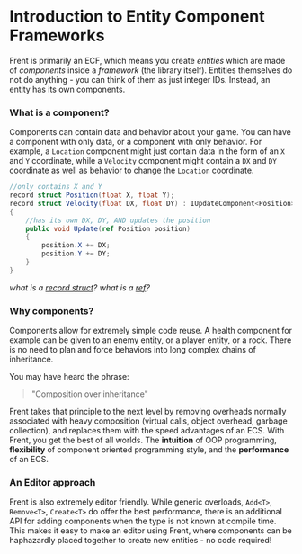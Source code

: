 # Introduction to Entity Component Frameworks
Frent is primarily an ECF, which means you create *entities* which are made of *components* inside a *framework* (the library itself). Entities themselves do not do anything - you can think of them as just integer IDs. Instead, an entity has its own components. 

### What is a component?
Components can contain data and behavior about your game. You can have a component with only data, or a component with only behavior. For example, a `Location` component might just contain data in the form of an `X` and `Y` coordinate, while a `Velocity` component might contain a `DX` and `DY` coordinate as well as behavior to change the `Location` coordinate.
```csharp
//only contains X and Y
record struct Position(float X, float Y);
record struct Velocity(float DX, float DY) : IUpdateComponent<Position>
{
	//has its own DX, DY, AND updates the position
    public void Update(ref Position position)
    {
        position.X += DX;
        position.Y += DY;
    }
}
```
*what is a [record struct](https://learn.microsoft.com/en-us/dotnet/csharp/language-reference/proposals/csharp-10.0/record-structs)?*
*what is a [ref](https://learn.microsoft.com/en-us/dotnet/csharp/language-reference/keywords/method-parameters#reference-parameters)?*



### Why components?
Components allow for extremely simple code reuse. A health component for example can be given to an enemy entity, or a player entity, or a rock. There is no need to plan and force behaviors into long complex chains of inheritance.

You may have heard the phrase:

> "Composition over inheritance"

Frent takes that principle to the next level by removing overheads normally associated with heavy composition (virtual calls, object overhead, garbage collection), and replaces them with the speed advantages of an ECS. With Frent, you get the best of all worlds. The __intuition__ of OOP programming, __flexibility__ of component oriented programming style, and the __performance__ of an ECS.

### An Editor approach
Frent is also extremely editor friendly. While generic overloads, `Add<T>`, `Remove<T>`, `Create<T>` do offer the best performance, there is an additional API for adding components when the type is not known at compile time. This makes it easy to make an editor using Frent, where components can be haphazardly placed together to create new entities - no code required!
